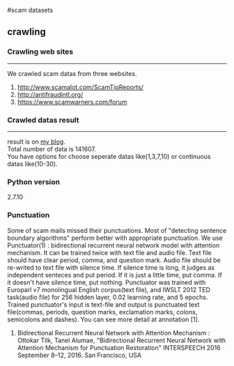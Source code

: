 #scam datasets

## crawling

### Crawling web sites
---
We crawled scam datas from three websites.  

1. http://www.scamalot.com/ScamTipReports/
2. http://antifraudintl.org/
3. https://www.scamwarners.com/forum

### Crawled datas result
---

result is on [my blog](https://zerobugplz.github.io/scam-mail-crawling.html).  
Total number of data is 141607.   
You have options for choose seperate datas like(1,3,7,10) or continuous datas like(10-30).

### Python version

2.7.10

### Punctuation

Some of scam mails missed their punctuations. Most of "detecting sentence boundary algorithms" perform better with appropriate punctuation. We use Punctuator(1) : bidirectional recurrent neural network model with attention mechanism. It can be trained twice with text file and audio file. Text file should have clear period, comma, and question mark. Audio file should be re-writed to text file with silence time. If silence time is long, it judges as independent senteces and put period. If it is just a little time, put comma. If it doesn't have silence time, put nothing. Punctuator was trained with Europarl v7 monolingual English corpus(text file), and IWSLT 2012 TED task(audio file) for 256 hidden layer, 0.02 learning rate, and 5 epochs. Trained punctuator's input is text-file and output is punctuated text file(commas, periods, question marks, exclamation marks, colons, semicolons and dashes). You can see more detail at annotation \[1\].  

1. Bidirectional Recurrent Neural Network with Attention Mechanism : Ottokar Tilk, Tanel Alumae, "Bidirectional Recurrent Neural Network with Attention Mechanism for Punctuation Restoration" INTERSPEECH 2016 September 8–12, 2016. San Francisco, USA
